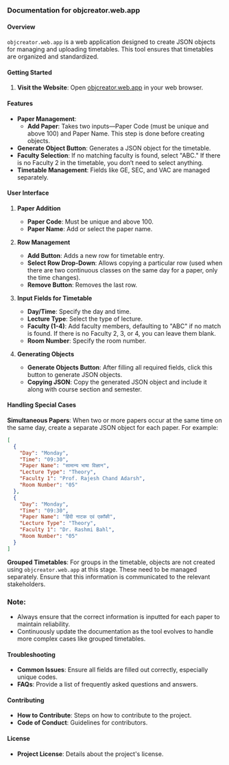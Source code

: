 

### Documentation for objcreator.web.app

#### Overview
`objcreator.web.app` is a web application designed to create JSON objects for managing and uploading timetables. This tool ensures that timetables are organized and standardized.

#### Getting Started
1. **Visit the Website**: Open [objcreator.web.app](http://objcreator.web.app) in your web browser.

#### Features
- **Paper Management**:
  - **Add Paper**: Takes two inputs—Paper Code (must be unique and above 100) and Paper Name. This step is done before creating objects.
- **Generate Object Button**: Generates a JSON object for the timetable.
- **Faculty Selection**: If no matching faculty is found, select "ABC." If there is no Faculty 2 in the timetable, you don’t need to select anything.
- **Timetable Management**: Fields like GE, SEC, and VAC are managed separately.

#### User Interface

1. **Paper Addition**
   - **Paper Code**: Must be unique and above 100.
   - **Paper Name**: Add or select the paper name.

2. **Row Management**
   - **Add Button**: Adds a new row for timetable entry.
   - **Select Row Drop-Down**: Allows copying a particular row (used when there are two continuous classes on the same day for a paper, only the time changes).
   - **Remove Button**: Removes the last row.

3. **Input Fields for Timetable**
   - **Day/Time**: Specify the day and time.
   - **Lecture Type**: Select the type of lecture.
   - **Faculty (1-4)**: Add faculty members, defaulting to "ABC" if no match is found. If there is no Faculty 2, 3, or 4, you can leave them blank.
   - **Room Number**: Specify the room number.

4. **Generating Objects**
   - **Generate Objects Button**: After filling all required fields, click this button to generate JSON objects.
   - **Copying JSON**: Copy the generated JSON object and include it along with course section and semester.

#### Handling Special Cases

**Simultaneous Papers**: When two or more papers occur at the same time on the same day, create a separate JSON object for each paper. For example:
```json
[
  {
    "Day": "Monday",
    "Time": "09:30",
    "Paper Name": "सामान्य भाषा विज्ञान",
    "Lecture Type": "Theory",
    "Faculty 1": "Prof. Rajesh Chand Adarsh",
    "Room Number": "05"
  },
  {
    "Day": "Monday",
    "Time": "09:30",
    "Paper Name": "हिंदी नाटक एवं एकाँकी",
    "Lecture Type": "Theory",
    "Faculty 1": "Dr. Rashmi Bahl",
    "Room Number": "05"
  }
]
```

**Grouped Timetables**: For groups in the timetable, objects are not created using `objcreator.web.app` at this stage. These need to be managed separately. Ensure that this information is communicated to the relevant stakeholders.

### Note:
- Always ensure that the correct information is inputted for each paper to maintain reliability.
- Continuously update the documentation as the tool evolves to handle more complex cases like grouped timetables.

#### Troubleshooting
- **Common Issues**: Ensure all fields are filled out correctly, especially unique codes.
- **FAQs**: Provide a list of frequently asked questions and answers.

#### Contributing
- **How to Contribute**: Steps on how to contribute to the project.
- **Code of Conduct**: Guidelines for contributors.

#### License
- **Project License**: Details about the project's license.

